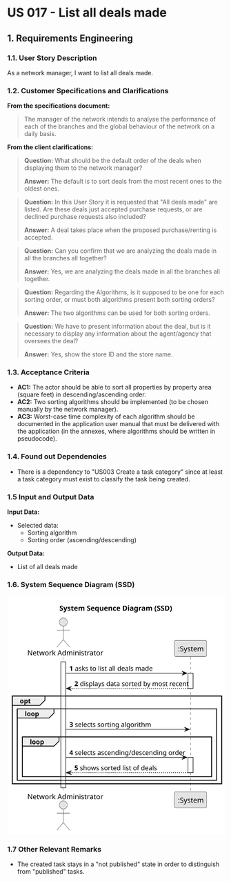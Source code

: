 # US 017 - List all deals made 

## 1. Requirements Engineering


### 1.1. User Story Description


As a network manager, I want to list all deals made.



### 1.2. Customer Specifications and Clarifications 


**From the specifications document:**

> The manager of the network intends to analyse the performance of each of the branches and the
global behaviour of the network on a daily basis.


**From the client clarifications:**

> **Question:** What should be the default order of the deals when displaying them to the network manager?
>
> **Answer:** The default is to sort deals from the most recent ones to the oldest ones.


> **Question:** In this User Story it is requested that "All deals made" are listed. Are these deals just accepted purchase requests, or are declined purchase requests also included?
>  
> **Answer:** A deal takes place when the proposed purchase/renting is accepted.


> **Question:** Can you confirm that we are analyzing the deals made in all the branches all together?
>
> **Answer:** Yes, we are analyzing the deals made in all the branches all together.


> **Question:** Regarding the Algorithms, is it supposed to be one for each sorting order, or must both algorithms present both sorting orders?
>
> **Answer:** The two algorithms can be used for both sorting orders.
 

> **Question:** We have to present information about the deal, but is it necessary to display any information about the agent/agency that oversees the deal?
>
> **Answer:** Yes, show the store ID and the store name.


### 1.3. Acceptance Criteria

* **AC1:** The actor should be able to sort all properties by property area (square feet) in descending/ascending order.
* **AC2:** Two sorting algorithms should be implemented (to be chosen manually by the network manager).
* **AC3:** Worst-case time complexity of each algorithm should be documented in the application user manual that must be delivered with the application (in the annexes, where algorithms should be written in pseudocode).


### 1.4. Found out Dependencies


* There is a dependency to "US003 Create a task category" since at least a task category must exist to classify the task being created.


### 1.5 Input and Output Data


**Input Data:**
	
* Selected data:
    * Sorting algorithm
    * Sorting order (ascending/descending)


**Output Data:**

* List of all deals made

### 1.6. System Sequence Diagram (SSD)

![System Sequence Diagram](svg/us0017-system-sequence-diagram.svg)

### 1.7 Other Relevant Remarks

* The created task stays in a "not published" state in order to distinguish from "published" tasks.